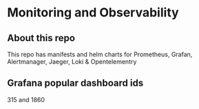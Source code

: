 # Monitoring and Observability

## About this repo
This repo has manifests and helm charts for Prometheus, Grafan, Alertmanager, Jaeger, Loki & Opentelementry

## Grafana popular dashboard ids 

315 and 1860
